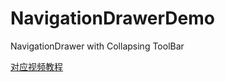 # NavigationDrawerDemo
NavigationDrawer with Collapsing ToolBar

[对应视频教程](https://www.bilibili.com/video/BV1Qp4y1S7b8/)
